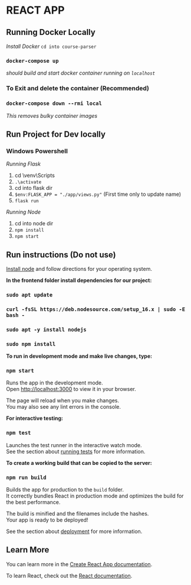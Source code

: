 # REACT APP

## Running Docker Locally

_Install Docker_
`cd into course-parser`

### `docker-compose up`

_should build and start docker container running on `localhost`_

### To Exit and delete the container (Recommended)

### `docker-compose down --rmi local`

_This removes bulky container images_

## Run Project for Dev locally

### Windows Powershell

_Running Flask_

1.  cd \venv\Scripts
2.  `.\activate`
3.  cd into flask dir
4.  `$env:FLASK_APP = "./app/views.py"` (First time only to update name)
5.  `flask run`

_Running Node_

1.  cd into node dir
2.  `npm install`
3.  `npm start`

## Run instructions (Do not use)

[Install node](https://nodejs.org/en/download/) and follow directions for your operating system.

**In the frontend folder install dependencies for our project:**

### `sudo apt update`

### `curl -fsSL https://deb.nodesource.com/setup_16.x | sudo -E bash -`

### `sudo apt -y install nodejs`

### `sudo npm install`

**To run in development mode and make live changes, type:**

### `npm start`

Runs the app in the development mode.\
Open [http://localhost:3000](http://localhost:3000) to view it in your browser.

The page will reload when you make changes.\
You may also see any lint errors in the console.

**For interactive testing:**

### `npm test`

Launches the test runner in the interactive watch mode.\
See the section about [running tests](https://facebook.github.io/create-react-app/docs/running-tests) for more information.

**To create a working build that can be copied to the server:**

### `npm run build`

Builds the app for production to the `build` folder.\
It correctly bundles React in production mode and optimizes the build for the best performance.

The build is minified and the filenames include the hashes.\
Your app is ready to be deployed!

See the section about [deployment](https://facebook.github.io/create-react-app/docs/deployment) for more information.

## Learn More

You can learn more in the [Create React App documentation](https://facebook.github.io/create-react-app/docs/getting-started).

To learn React, check out the [React documentation](https://reactjs.org/).
